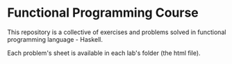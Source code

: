 # Functional Programming Course

This repository is a collective of exercises and problems solved in functional programming language - Haskell.

Each problem's sheet is available in each lab's folder (the html file).
